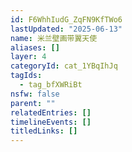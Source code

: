 ```yaml
---
id: F6WhhIudG_ZqFN9KfTWo6
lastUpdated: "2025-06-13"
name: 米兰壁画带翼天使
aliases: []
layer: 4
categoryId: cat_1YBqIhJq
tagIds:
  - tag_bfXWRiBt
nsfw: false
parent: ""
relatedEntries: []
timelineEvents: []
titledLinks: []
---
```


